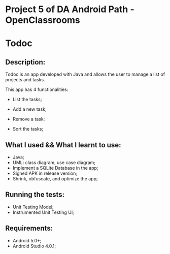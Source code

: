 # Project 5 of DA Android Path - OpenClassrooms

# Todoc

## Description:

Todoc is an app developed with Java and allows the user to manage a list of projects and tasks. 

This app has 4 functionalities: 

- List the tasks;

- Add a new task;

- Remove a task;

- Sort the tasks;


## What I used && What I learnt to use:

- Java;
- UML: class diagram, use case diagram;
- Implement a SQLite Database in the app;
- Signed APK in release version;
- Shrink, obfuscate, and optimize the app;
 
 
## Running the tests:

- Unit Testing Model;
- Instrumented Unit Testing UI;


## Requirements:

- Android 5.0+;
- Android Studio 4.0.1;

